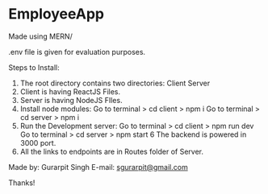 # EmployeeApp

Made using MERN/


.env file is given for evaluation purposes.


Steps to Install:
1. The root directory contains two directories:
	Client
	Server
2. Client is having ReactJS Files.
3. Server is having NodeJS FIles.
4. Install node modules:
	Go to terminal > cd client > npm i
	Go to terminal > cd server > npm i
5. Run the Development server:
	Go to terminal > cd client > npm run dev
	Go to terminal > cd server > npm start
6 The backend is powered in 3000 port.
7. All the links to endpoints are in Routes folder of Server.



Made by: Gurarpit Singh
E-mail: sgurarpit@gmail.com

Thanks!


